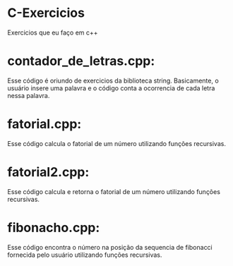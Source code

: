 # C-Exercicios
Exercicios que eu faço em c++

# contador_de_letras.cpp: 
Esse código é oriundo de exercicios da biblioteca string. Basicamente, o usuário insere uma palavra e o código conta a ocorrencia de cada letra nessa palavra.

# fatorial.cpp:
Esse código calcula o fatorial de um número utilizando funções recursivas.

# fatorial2.cpp:
Esse código calcula e retorna o fatorial de um número utilizando funções recursivas.

# fibonacho.cpp:
Esse código encontra o número na posição da sequencia de fibonacci fornecida pelo usuário utilizando funções recursivas.
